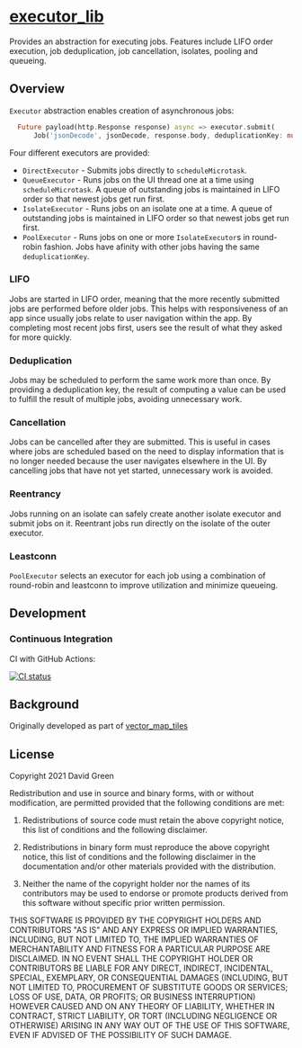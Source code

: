 # [executor_lib](https://pub.dev/packages/executor_lib)

Provides an abstraction for executing jobs. Features include LIFO order execution, job deduplication, job cancellation, isolates, pooling and queueing.

## Overview

`Executor` abstraction enables creation of asynchronous jobs:

```dart
  Future payload(http.Response response) async => executor.submit(
      Job('jsonDecode', jsonDecode, response.body, deduplicationKey: null));
```

Four different executors are provided:

* `DirectExecutor` - Submits jobs directly to `scheduleMicrotask`.
* `QueueExecutor` - Runs jobs on the UI thread one at a time using `scheduleMicrotask`. A queue of outstanding jobs is maintained in LIFO order so that newest jobs get run first.
* `IsolateExecutor` - Runs jobs on an isolate one at a time. A queue of outstanding jobs is maintained in LIFO order so that newest jobs get run first.
* `PoolExecutor` - Runs jobs on one or more `IsolateExecutor`s in round-robin fashion. Jobs have afinity with other jobs having the same `deduplicationKey`.

### LIFO

Jobs are started in LIFO order, meaning that the more recently submitted jobs are performed before older jobs. This helps with responsiveness of an app since usually jobs relate to user navigation within the app. By completing most recent jobs first, users see the result of what they asked for more quickly.

### Deduplication

Jobs may be scheduled to perform the same work more than once. By providing a deduplication key, the result of computing a value can be used to fulfill the result of multiple jobs, avoiding unnecessary work.

### Cancellation

Jobs can be cancelled after they are submitted. This is useful in cases where jobs are scheduled based on the need to display information that is no longer needed because the user navigates elsewhere in the UI. By cancelling jobs that have not yet started, unnecessary work is avoided.

### Reentrancy

Jobs running on an isolate can safely create another isolate executor and submit jobs on it. Reentrant jobs run directly on the isolate of the outer executor.

### Leastconn

`PoolExecutor` selects an executor for each job using a combination of round-robin and leastconn to improve utilization and minimize queueing.

## Development

### Continuous Integration

CI with GitHub Actions:

[![CI status](https://github.com/greensopinion/executor_lib/actions/workflows/CI.yaml/badge.svg)](https://github.com/greensopinion/executor_lib/actions)

## Background

Originally developed as part of [vector_map_tiles](https://pub.dev/packages/vector_map_tiles)

## License

Copyright 2021 David Green

Redistribution and use in source and binary forms, with or without modification,
are permitted provided that the following conditions are met:

1. Redistributions of source code must retain the above copyright notice,
   this list of conditions and the following disclaimer.

2. Redistributions in binary form must reproduce the above copyright notice, 
   this list of conditions and the following disclaimer in the documentation
   and/or other materials provided with the distribution.

3. Neither the name of the copyright holder nor the names of its contributors
   may be used to endorse or promote products derived from this software without
   specific prior written permission.

THIS SOFTWARE IS PROVIDED BY THE COPYRIGHT HOLDERS AND CONTRIBUTORS "AS IS" AND ANY
EXPRESS OR IMPLIED WARRANTIES, INCLUDING, BUT NOT LIMITED TO, THE IMPLIED WARRANTIES
OF MERCHANTABILITY AND FITNESS FOR A PARTICULAR PURPOSE ARE DISCLAIMED. IN NO EVENT
SHALL THE COPYRIGHT HOLDER OR CONTRIBUTORS BE LIABLE FOR ANY DIRECT, INDIRECT,
INCIDENTAL, SPECIAL, EXEMPLARY, OR CONSEQUENTIAL DAMAGES (INCLUDING, BUT NOT LIMITED
TO, PROCUREMENT OF SUBSTITUTE GOODS OR SERVICES; LOSS OF USE, DATA, OR PROFITS; OR 
BUSINESS INTERRUPTION) HOWEVER CAUSED AND ON ANY THEORY OF LIABILITY, WHETHER IN CONTRACT, 
STRICT LIABILITY, OR TORT (INCLUDING NEGLIGENCE OR OTHERWISE) ARISING IN ANY WAY OUT
 OF THE USE OF THIS SOFTWARE, EVEN IF ADVISED OF THE POSSIBILITY OF SUCH DAMAGE.